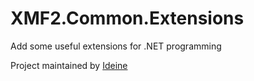 # XMF2.Common.Extensions

Add some useful extensions for .NET programming

Project maintained by [Ideine](https://ideine.fr)